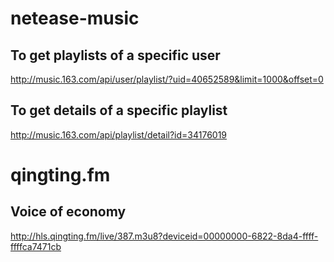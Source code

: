 # netease-music
## To get playlists of a specific user
http://music.163.com/api/user/playlist/?uid=40652589&limit=1000&offset=0

## To get details of a specific playlist
http://music.163.com/api/playlist/detail?id=34176019

# qingting.fm 
## Voice of economy
http://hls.qingting.fm/live/387.m3u8?deviceid=00000000-6822-8da4-ffff-ffffca7471cb
